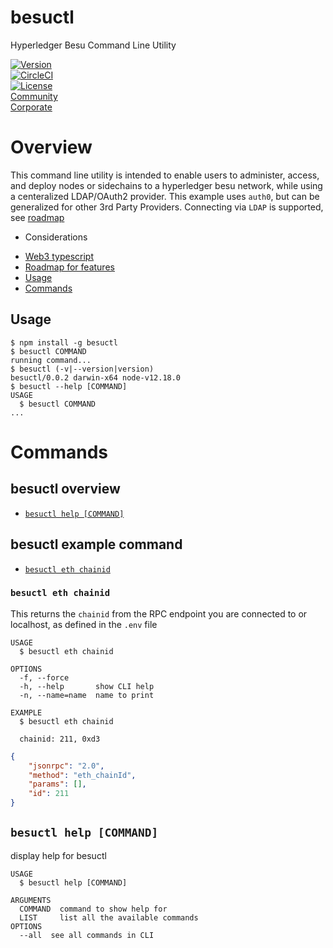 besuctl
=======

Hyperledger Besu Command Line Utility 

[![Version](https://img.shields.io/npm/v/besuctl.svg)](https://npmjs.org/package/besuctl)  
[![CircleCI](https://circleci.com/gh/freight-trust/besuctl/tree/master.svg?style=shield)](https://circleci.com/gh/freight-trust/besuctl/tree/master)  
[![License](https://img.shields.io/npm/l/besuctl.svg)](https://github.com/freight-trust/besuctl/blob/master/package.json)  
[Community](https://github.com/freight-chain)  
[Corporate](https://freighttrust.com)  

# Overview

This command line utility is intended to enable users to administer, access, and deploy nodes or sidechains to a hyperledger besu network, while using a centeralized LDAP/OAuth2 provider. This example uses `auth0`, but can be generalized for other 3rd Party Providers. Connecting via `LDAP` is supported, see [roadmap](#roadmap)

- Considerations 
* [Web3 typescript](https://github.com/xf00f/web3x)
* [Roadmap for features](https://documenter.getpostman.com/view/9323065/SztJziuL?version=latest)
* [Usage](##usage)
* [Commands](##commands)

## Usage

```sh-session
$ npm install -g besuctl
$ besuctl COMMAND
running command...
$ besuctl (-v|--version|version)
besuctl/0.0.2 darwin-x64 node-v12.18.0
$ besuctl --help [COMMAND]
USAGE
  $ besuctl COMMAND
...
```

# Commands

## besuctl overview
* [`besuctl help [COMMAND]`](#besuctl-help-command)

## besuctl example command
* [`besuctl eth chainid`](#besuctl-eth-chainid)

### `besuctl eth chainid`

This returns the `chainid` from the RPC endpoint you are connected to or localhost, as defined in the `.env` file

```
USAGE
  $ besuctl eth chainid

OPTIONS
  -f, --force
  -h, --help       show CLI help
  -n, --name=name  name to print

EXAMPLE
  $ besuctl eth chainid
  
  chainid: 211, 0xd3
```


```json
{
    "jsonrpc": "2.0",
    "method": "eth_chainId",
    "params": [],
    "id": 211
}

```


## `besuctl help [COMMAND]`

display help for besuctl

```
USAGE
  $ besuctl help [COMMAND]

ARGUMENTS
  COMMAND  command to show help for
  LIST     list all the available commands
OPTIONS
  --all  see all commands in CLI
```

<!-- commandsstop -->
